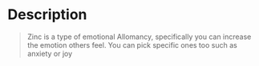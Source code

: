 # Description
>Zinc is a type of emotional Allomancy, specifically you can increase the emotion others feel. You can pick specific ones too such as anxiety or joy
